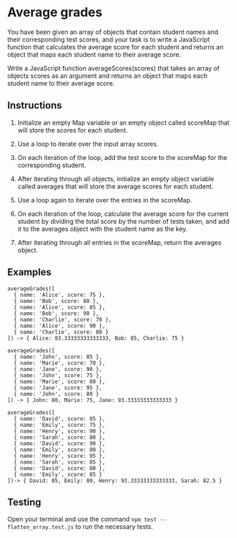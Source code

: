 # Average grades

You have been given an array of objects that contain student names and their corresponding test scores, and your task is to write a JavaScript function that calculates the average score for each student and returns an object that maps each student name to their average score.

Write a JavaScript function averageScores(scores) that takes an array of objects scores as an argument and returns an object that maps each student name to their average score.

## Instructions

1. Initialize an empty Map variable or an empty object called scoreMap that will store the scores for each student.

2. Use a loop to iterate over the input array scores.

3. On each iteration of the loop, add the test score to the scoreMap for the corresponding student.

4. After iterating through all objects, initialize an empty object variable called averages that will store the average scores for each student.

5. Use a loop again to iterate over the entries in the scoreMap.

6. On each iteration of the loop, calculate the average score for the current student by dividing the total score by the number of tests taken, and add it to the averages object with the student name as the key.

7. After iterating through all entries in the scoreMap, return the averages object.

## Examples
```
averageGrades([
  { name: 'Alice', score: 75 },
  { name: 'Bob', score: 80 },
  { name: 'Alice', score: 85 },
  { name: 'Bob', score: 90 },
  { name: 'Charlie', score: 70 },
  { name: 'Alice', score: 90 },
  { name: 'Charlie', score: 80 }
]) -> { Alice: 83.33333333333333, Bob: 85, Charlie: 75 }

averageGrades([
  { name: 'John', score: 85 },
  { name: 'Marie', score: 70 },
  { name: 'Jane', score: 90 },
  { name: 'John', score: 75 },
  { name: 'Marie', score: 80 },
  { name: 'Jane', score: 95 },
  { name: 'John', score: 80 }
]) -> { John: 80, Marie: 75, Jane: 93.33333333333333 }

averageGrades([
  { name: 'David', score: 85 },
  { name: 'Emily', score: 75 },
  { name: 'Henry', score: 90 },
  { name: 'Sarah', score: 80 },
  { name: 'David', score: 90 },
  { name: 'Emily', score: 80 },
  { name: 'Henry', score: 95 },
  { name: 'Sarah', score: 85 },
  { name: 'David', score: 80 },
  { name: 'Emily', score: 85 }
])-> { David: 85, Emily: 80, Henry: 93.33333333333333, Sarah: 82.5 }
```

## Testing
Open your terminal and use the command `npm test -- flatten_array.test.js` to run the necessary tests.
